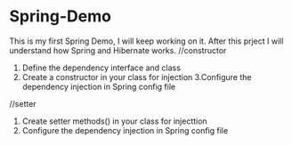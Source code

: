 # Spring-Demo
This is my first Spring Demo, I will keep working on it. 
After this prject I will understand how Spring and Hibernate works. 
//constructor
1. Define the dependency interface and class
2. Create a constructor in your class for injection
3.Configure the dependency injection in Spring config file

//setter
1. Create setter methods() in your class for injecttion
2. Configure the dependency injection in Spring config file
